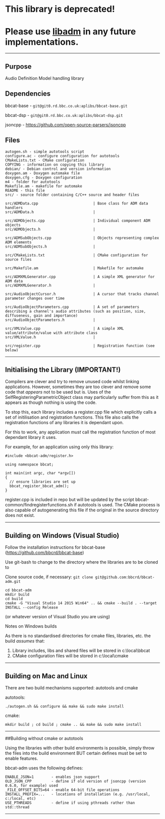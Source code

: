 # This library is deprecated!
# Please use [libadm](https://github.com/IRT-Open-Source/libadm) in any future implementations.

--------------------------------------------------------------------------------
## Purpose

Audio Definition Model handling library

## Dependencies

bbcat-base - `git@git0.rd.bbc.co.uk:aplibs/bbcat-base.git`

bbcat-dsp - `git@git0.rd.bbc.co.uk:aplibs/bbcat-dsp.git`

jsoncpp - https://github.com/open-source-parsers/jsoncpp

## Files
```
autogen.sh - simple autotools script
configure.ac - configure configuration for autotools
CMakeLists.txt - CMake configuration
COPYING - information on copying this library
debian/ - Debian control and version information
doxygen.am - Doxygen automake file
doxygen.cfg - Doxygen configuration
m4 - folder for autotools
Makefile.am - makefile for automake
README - this file
src/ - source folder containing C/C++ source and header files

src/ADMData.cpp                         | Base class for ADM data handlers
src/ADMData.h                           |

src/ADMObjects.cpp                      | Individual component ADM objects
src/ADMObjects.h                        |

src/ADMSubObjects.cpp                   | Objects representing complex ADM elements
src/ADMSubObjects.h                     |

src/CMakeLists.txt                      | CMake configuration for source files

src/Makefile.am                         | Makefile for automake

src/ADMXMLGenerator.cpp                 | A simple XML generator for ADM data
src/ADMXMLGenerator.h                   |

src/AudioObjectCursor.h                 | A cursor that tracks channel parameter changes over time

src/AudioObjectParameters.cpp           | A set of parameters describing a channel's audio attributes (such as position, size, diffuseness, gain and importance)
src/AudioObjectParameters.h             |

src/XMLValue.cpp                        | A simple XML value/attribute/value with attribute class
src/XMLValue.h                          |

src/register.cpp                        | Registration function (see below)
```
--------------------------------------------------------------------------------
## Initialising the Library (IMPORTANT!)

Compilers are clever and try to remove unused code whilst linking applications.
However, sometimes they are too clever and remove some code that *appears* not
to be used but is.  Uses of the SelfRegisteringParametricObject class may
particularly suffer from this as it appears as though nothing is using the
code.

To stop this, each library includes a register.cpp file which explicitly calls a
set of initilisation and registration functions. This file also calls the
registration functions of any libraries it is dependant upon.

For this to work, any application *must* call the registration function of most
dependant library it uses.

For example, for an application using only this library:
```
#include <bbcat-adm/register.h>

using namespace bbcat;

int main(int argc, char *argv[])
{
  // ensure libraries are set up
  bbcat_register_bbcat_adm();
}
```

register.cpp is included in repo but will be updated by the script
bbcat-common/findregisterfunctions.sh if autotools is used.  The CMake process
is also capable of autogenerating this file if the original in the source
directory does not exist.

--------------------------------------------------------------------------------

## Building on Windows (Visual Studio)

Follow the installation instructions for bbcat-base (https://github.com/bbcrd/bbcat-base)

Use git-bash to change to the directory where the libraries are to be cloned to

Clone source code, if necessary:
`git clone git@github.com:bbcrd/bbcat-adm.git`
```
cd bbcat-adm
mkdir build
cd build
cmake -G "Visual Studio 14 2015 Win64" .. && cmake --build . --target INSTALL --config Release
```
(or whatever version of Visual Studio you are using)

Notes on Windows builds

As there is no standardised directories for cmake files, libraries, etc. the build *assumes* that:
1. Library includes, libs and shared files will be stored in c:\local\bbcat
2. CMake configuration files will be stored in c:\local\cmake

--------------------------------------------------------------------------------

## Building on Mac and Linux

There are two build mechanisms supported: autotools and cmake

autotools:

`./autogen.sh && configure && make && sudo make install`

cmake:

`mkdir build ; cd build ; cmake .. && make && sudo make install`

--------------------------------------------------------------------------------

##Building without cmake or autotools

Using the libraries with other build environments is possible, simply throw the
files into the build environment BUT certain defines must be set to enable
features.

bbcat-adm uses the following defines:
```
ENABLE_JSON=1 		 - enables json support
OLD_JSON_CPP  		 - define if old version of jsoncpp (version 0.6.0, for example) used
_FILE_OFFSET_BITS=64 - enable 64-bit file operations
INSTALL_PREFIX=...   - locations of installation (e.g. /usr/local, c:/local, etc)
USE_PTHREADS         - define if using pthreads rather than std::thread
```
--------------------------------------------------------------------------------
